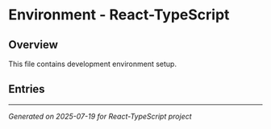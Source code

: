 # Environment - React-TypeScript

## Overview

This file contains development environment setup.

## Entries

<!-- Entries will be added here automatically -->

---
*Generated on 2025-07-19 for React-TypeScript project*
